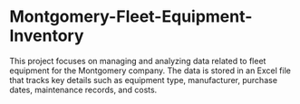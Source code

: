 # Montgomery-Fleet-Equipment-Inventory
This project focuses on managing and analyzing data related to fleet equipment for the Montgomery company. The data is stored in an Excel file that tracks key details such as equipment type, manufacturer, purchase dates, maintenance records, and costs.
